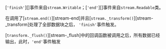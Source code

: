 [`'finish'`][]事件来自`stream.Writable`；[`'end'`][]事件来自`stream.Readable`类。

在调用了[`stream.end()`][stream-end]并且[`stream._transform()`][stream-_transform]处理了全部数据块之后，
`'finish'`事件触发。

[`transform._flush()`][stream-_flush]中的回调函数被调用之后，所有数据已经输出，此时，`'end'`事件触发

